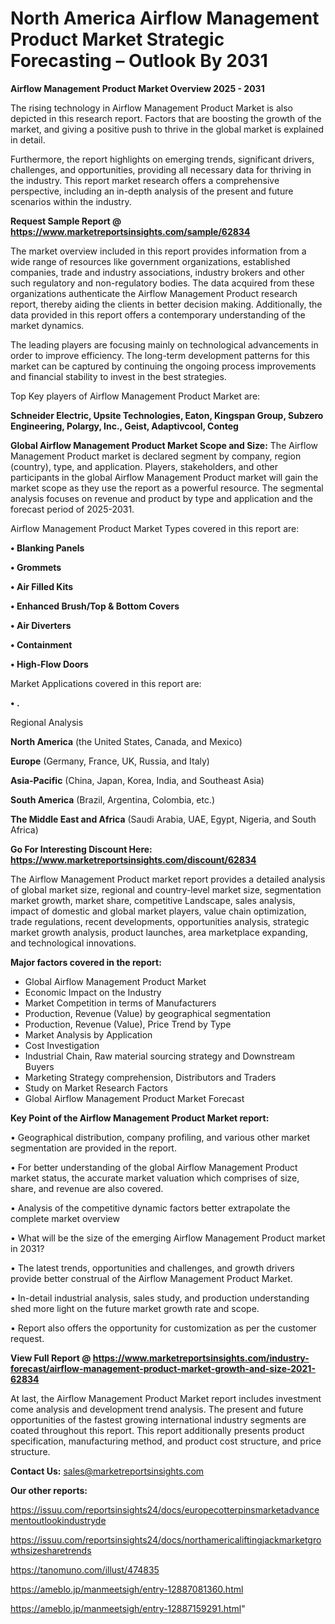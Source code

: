  # North America Airflow Management Product Market Strategic Forecasting – Outlook By 2031

<Strong> Airflow Management Product Market Overview 2025 - 2031</strong>

The rising technology in Airflow Management Product Market is also depicted in this research report. Factors that are boosting the growth of the market, and giving a positive push to thrive in the global market is explained in detail.

Furthermore, the report highlights on emerging trends, significant drivers, challenges, and opportunities, providing all necessary data for thriving in the industry. This report market research offers a comprehensive perspective, including an in-depth analysis of the present and future scenarios within the industry.

<strong>Request Sample Report @ <a href=https://www.marketreportsinsights.com/sample/62834>https://www.marketreportsinsights.com/sample/62834</a></strong>

The market overview included in this report provides information from a wide range of resources like government organizations, established companies, trade and industry associations, industry brokers and other such regulatory and non-regulatory bodies. The data acquired from these organizations authenticate the Airflow Management Product research report, thereby aiding the clients in better decision making. Additionally, the data provided in this report offers a contemporary understanding of the market dynamics.

The leading players are focusing mainly on technological advancements in order to improve efficiency. The long-term development patterns for this market can be captured by continuing the ongoing process improvements and financial stability to invest in the best strategies.

Top Key players of Airflow Management Product Market are:

<strong>Schneider Electric, Upsite Technologies, Eaton, Kingspan Group, Subzero Engineering, Polargy, Inc., Geist, Adaptivcool, Conteg</strong>

<strong><b>Global Airflow Management Product Market Scope and Size:</b></strong>
The Airflow Management Product market is declared segment by company, region (country), type, and application. Players, stakeholders, and other participants in the global Airflow Management Product market will gain the market scope as they use the report as a powerful resource. The segmental analysis focuses on revenue and product by type and application and the forecast period of 2025-2031.

Airflow Management Product Market Types covered in this report are:

<strong>• Blanking Panels

• Grommets

• Air Filled Kits

• Enhanced Brush/Top & Bottom Covers

• Air Diverters

• Containment

• High-Flow Doors</strong>

Market Applications covered in this report are:

<strong>• .</strong> 

Regional Analysis

<strong>North America</strong> (the United States, Canada, and Mexico)

<strong>Europe</strong> (Germany, France, UK, Russia, and Italy)

<strong>Asia-Pacific</strong> (China, Japan, Korea, India, and Southeast Asia)

<strong>South America</strong> (Brazil, Argentina, Colombia, etc.)

<strong>The Middle East and Africa</strong> (Saudi Arabia, UAE, Egypt, Nigeria, and South Africa)

<strong>Go For Interesting Discount Here: <a href=https://www.marketreportsinsights.com/discount/62834>https://www.marketreportsinsights.com/discount/62834</a></strong>

The Airflow Management Product market report provides a detailed analysis of global market size, regional and country-level market size, segmentation market growth, market share, competitive Landscape, sales analysis, impact of domestic and global market players, value chain optimization, trade regulations, recent developments, opportunities analysis, strategic market growth analysis, product launches, area marketplace expanding, and technological innovations.

<strong><b>Major factors covered in the report:</b></strong>
<ul>
  <li>Global Airflow Management Product Market </li>
  <li>Economic Impact on the Industry</li>
  <li>Market Competition in terms of Manufacturers</li>
  <li>Production, Revenue (Value) by geographical segmentation</li>
  <li>Production, Revenue (Value), Price Trend by Type</li>
  <li>Market Analysis by Application</li>
  <li>Cost Investigation</li>
  <li>Industrial Chain, Raw material sourcing strategy and Downstream Buyers</li>
  <li>Marketing Strategy comprehension, Distributors and Traders</li>
  <li>Study on Market Research Factors</li>
  <li>Global Airflow Management Product Market Forecast</li>
</ul>

<strong><b>Key Point of the Airflow Management Product Market report:</b></strong>

• Geographical distribution, company profiling, and various other market segmentation are provided in the report.

• For better understanding of the global Airflow Management Product market status, the accurate market valuation which comprises of size, share, and revenue are also covered.

• Analysis of the competitive dynamic factors better extrapolate the complete market overview

• What will be the size of the emerging Airflow Management Product market in 2031?

• The latest trends, opportunities and challenges, and growth drivers provide better construal of the Airflow Management Product Market.

• In-detail industrial analysis, sales study, and production understanding shed more light on the future market growth rate and scope.

• Report also offers the opportunity for customization as per the customer request.

<strong><b>View Full Report @ <a href=https://www.marketreportsinsights.com/industry-forecast/airflow-management-product-market-growth-and-size-2021-62834>https://www.marketreportsinsights.com/industry-forecast/airflow-management-product-market-growth-and-size-2021-62834</a></b></strong>


At last, the Airflow Management Product Market report includes investment come analysis and development trend analysis. The present and future opportunities of the fastest growing international industry segments are coated throughout this report. This report additionally presents product specification, manufacturing method, and product cost structure, and price structure.

<strong>Contact Us:</strong>
sales@marketreportsinsights.com

<strong>Our other reports:</strong>

<a href=https://issuu.com/reportsinsights24/docs/europecotterpinsmarketadvancementoutlookindustryde>https://issuu.com/reportsinsights24/docs/europecotterpinsmarketadvancementoutlookindustryde</a>

<a href=https://issuu.com/reportsinsights24/docs/northamericaliftingjackmarketgrowthsizesharetrends>https://issuu.com/reportsinsights24/docs/northamericaliftingjackmarketgrowthsizesharetrends</a>

<a href=https://tanomuno.com/illust/474835>https://tanomuno.com/illust/474835</a>

<a href=https://ameblo.jp/manmeetsigh/entry-12887081360.html>https://ameblo.jp/manmeetsigh/entry-12887081360.html</a>

<a href=https://ameblo.jp/manmeetsigh/entry-12887159291.html>https://ameblo.jp/manmeetsigh/entry-12887159291.html</a>"
